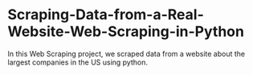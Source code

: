 # Scraping-Data-from-a-Real-Website-Web-Scraping-in-Python
In this Web Scraping project, we scraped data from a website about the largest companies in the US using python. 
